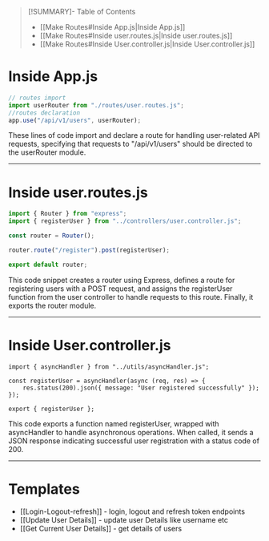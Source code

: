 >[!SUMMARY]- Table of Contents
>- [[Make Routes#Inside App.js|Inside App.js]]
>- [[Make Routes#Inside user.routes.js|Inside user.routes.js]]
>- [[Make Routes#Inside User.controller.js|Inside User.controller.js]]
# Inside App.js

```javascript
// routes import
import userRouter from "./routes/user.routes.js";
//routes declaration
app.use("/api/v1/users", userRouter);
```

These lines of code import and declare a route for handling user-related API requests, specifying that requests to "/api/v1/users" should be directed to the userRouter module.

---
# Inside user.routes.js

```javascript
import { Router } from "express";
import { registerUser } from "../controllers/user.controller.js";

const router = Router();

router.route("/register").post(registerUser);

export default router;
```

This code snippet creates a router using Express, defines a route for registering users with a POST request, and assigns the registerUser function from the user controller to handle requests to this route. Finally, it exports the router module.

---
# Inside User.controller.js

```javscript
import { asyncHandler } from "../utils/asyncHandler.js";

const registerUser = asyncHandler(async (req, res) => {
    res.status(200).json({ message: "User registered successfully" });
});

export { registerUser };
```

This code exports a function named registerUser, wrapped with asyncHandler to handle asynchronous operations. When called, it sends a JSON response indicating successful user registration with a status code of 200.

---
# Templates

- [[Login-Logout-refresh]] - login, logout and refresh token endpoints
- [[Update User Details]] - update user Details like username etc
- [[Get Current User Details]] - get details of users